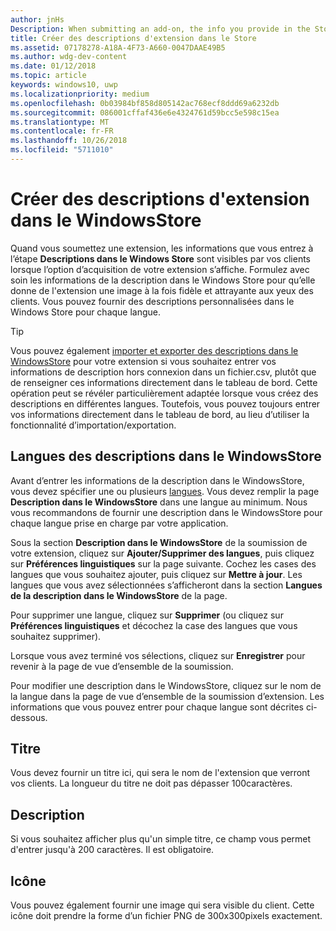 ```yaml
---
author: jnHs
Description: When submitting an add-on, the info you provide in the Store listings step will be displayed to your customers.
title: Créer des descriptions d'extension dans le Store
ms.assetid: 07178278-A18A-4F73-A660-0047DAAE49B5
ms.author: wdg-dev-content
ms.date: 01/12/2018
ms.topic: article
keywords: windows10, uwp
ms.localizationpriority: medium
ms.openlocfilehash: 0b03984bf858d805142ac768ecf8ddd69a6232db
ms.sourcegitcommit: 086001cffaf436e6e4324761d59bcc5e598c15ea
ms.translationtype: MT
ms.contentlocale: fr-FR
ms.lasthandoff: 10/26/2018
ms.locfileid: "5711010"
---
```

# <a name="create-add-on-store-listings"></a>Créer des descriptions d'extension dans le WindowsStore


Quand vous soumettez une extension, les informations que vous entrez à l’étape **Descriptions dans le Windows Store** sont visibles par vos clients lorsque l’option d’acquisition de votre extension s’affiche. Formulez avec soin les informations de la description dans le Windows Store pour qu’elle donne de l'extension une image à la fois fidèle et attrayante aux yeux des clients. Vous pouvez fournir des descriptions personnalisées dans le Windows Store pour chaque langue.

> [!TIP]
> Vous pouvez également [importer et exporter des descriptions dans le WindowsStore](import-and-export-store-listings.md) pour votre extension si vous souhaitez entrer vos informations de description hors connexion dans un fichier.csv, plutôt que de renseigner ces informations directement dans le tableau de bord. Cette opération peut se révéler particulièrement adaptée lorsque vous créez des descriptions en différentes langues. Toutefois, vous pouvez toujours entrer vos informations directement dans le tableau de bord, au lieu d’utiliser la fonctionnalité d’importation/exportation.


## <a name="store-listing-languages"></a>Langues des descriptions dans le WindowsStore

Avant d’entrer les informations de la description dans le WindowsStore, vous devez spécifier une ou plusieurs [langues](supported-languages.md). Vous devez remplir la page **Description dans le WindowsStore** dans une langue au minimum. Nous vous recommandons de fournir une description dans le WindowsStore pour chaque langue prise en charge par votre application.

Sous la section **Description dans le WindowsStore** de la soumission de votre extension, cliquez sur **Ajouter/Supprimer des langues**, puis cliquez sur **Préférences linguistiques** sur la page suivante. Cochez les cases des langues que vous souhaitez ajouter, puis cliquez sur **Mettre à jour**. Les langues que vous avez sélectionnées s’afficheront dans la section **Langues de la description dans le WindowsStore** de la page.

Pour supprimer une langue, cliquez sur **Supprimer** (ou cliquez sur **Préférences linguistiques** et décochez la case des langues que vous souhaitez supprimer). 

Lorsque vous avez terminé vos sélections, cliquez sur **Enregistrer** pour revenir à la page de vue d’ensemble de la soumission.

Pour modifier une description dans le WindowsStore, cliquez sur le nom de la langue dans la page de vue d’ensemble de la soumission d’extension. Les informations que vous pouvez entrer pour chaque langue sont décrites ci-dessous.

## <a name="title"></a>Titre

Vous devez fournir un titre ici, qui sera le nom de l'extension que verront vos clients. La longueur du titre ne doit pas dépasser 100caractères.

## <a name="description"></a>Description

Si vous souhaitez afficher plus qu'un simple titre, ce champ vous permet d'entrer jusqu'à 200 caractères. Il est obligatoire.

## <a name="icon"></a>Icône

Vous pouvez également fournir une image qui sera visible du client. Cette icône doit prendre la forme d’un fichier PNG de 300x300pixels exactement.

 

 




